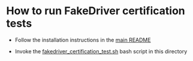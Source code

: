 # How to run FakeDriver certification tests
- Follow the installation instructions in the [main README](https://github.com/cloudfoundry-incubator/volume_driver_cert/)

- Invoke the [fakedriver_certification_test.sh](./fakedriver_certification_test.sh) bash script in this directory

